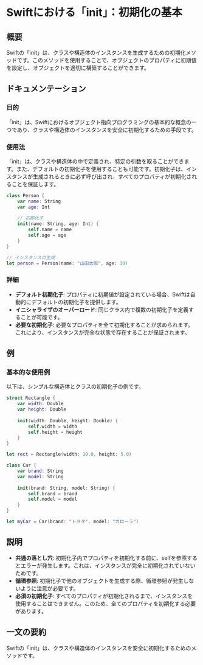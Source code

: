 <!--
Meta Description: # Swiftにおける「init」：初期化の基本 ## 概要 Swiftの「init」は、クラスや構造体のインスタンスを生成するための初期化メソッドです。このメソッドを使用することで、オブジェクトのプロパティに初期値を設定し、オブジェクトを適切に構築することができます。 ## ドキュメンテーション ...
Meta Keywords: init, var, string, self, name
-->

# Swiftにおける「init」：初期化の基本

## 概要
Swiftの「init」は、クラスや構造体のインスタンスを生成するための初期化メソッドです。このメソッドを使用することで、オブジェクトのプロパティに初期値を設定し、オブジェクトを適切に構築することができます。

## ドキュメンテーション
### 目的
「init」は、Swiftにおけるオブジェクト指向プログラミングの基本的な概念の一つであり、クラスや構造体のインスタンスを安全に初期化するための手段です。

### 使用法
「init」は、クラスや構造体の中で定義され、特定の引数を取ることができます。また、デフォルトの初期化子を使用することも可能です。初期化子は、インスタンスが生成されるときに必ず呼び出され、すべてのプロパティが初期化されることを保証します。

```swift
class Person {
    var name: String
    var age: Int
    
    // 初期化子
    init(name: String, age: Int) {
        self.name = name
        self.age = age
    }
}

// インスタンスの生成
let person = Person(name: "山田太郎", age: 30)
```

### 詳細
- **デフォルト初期化子**: プロパティに初期値が設定されている場合、Swiftは自動的にデフォルトの初期化子を提供します。
- **イニシャライザのオーバーロード**: 同じクラス内で複数の初期化子を定義することが可能です。
- **必要な初期化子**: 必要なプロパティを全て初期化することが求められます。これにより、インスタンスが完全な状態で存在することが保証されます。

## 例
### 基本的な使用例
以下は、シンプルな構造体とクラスの初期化子の例です。

```swift
struct Rectangle {
    var width: Double
    var height: Double
    
    init(width: Double, height: Double) {
        self.width = width
        self.height = height
    }
}

let rect = Rectangle(width: 10.0, height: 5.0)
```

```swift
class Car {
    var brand: String
    var model: String
    
    init(brand: String, model: String) {
        self.brand = brand
        self.model = model
    }
}

let myCar = Car(brand: "トヨタ", model: "カローラ")
```

## 説明
- **共通の落とし穴**: 初期化子内でプロパティを初期化する前に、selfを参照するとエラーが発生します。これは、インスタンスが完全に初期化されていないためです。
- **循環参照**: 初期化子で他のオブジェクトを生成する際、循環参照が発生しないように注意が必要です。
- **必須の初期化子**: すべてのプロパティが初期化されるまで、インスタンスを使用することはできません。このため、全てのプロパティを初期化する必要があります。

## 一文の要約
Swiftの「init」は、クラスや構造体のインスタンスを安全に初期化するためのメソッドです。